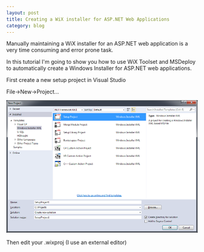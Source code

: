 ```yaml
---
layout: post
title: Creating a WiX installer for ASP.NET Web Applications
category: blog
---
```


Manually maintaining a WiX installer for an ASP.NET web application is a very time consuming and error prone task.

In this tutorial I'm going to show you how to use WiX Toolset and MSDeploy to automatically create a Windows Installer for ASP.NET web applications.

First create a new setup project in Visual Studio

File&rarr;New&rarr;Project...

![alt text](/images/wix_aspnet_tutorial/new_wix_project.png)

Then edit your .wixproj (I use an external editor)
